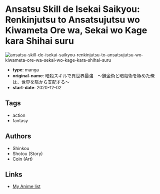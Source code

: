 # Ansatsu Skill de Isekai Saikyou: Renkinjutsu to Ansatsujutsu wo Kiwameta Ore wa, Sekai wo Kage kara Shihai suru

![ansatsu-skill-de-isekai-saikyou-renkinjutsu-to-ansatsujutsu-wo-kiwameta-ore-wa-sekai-wo-kage-kara-shihai-suru](https://cdn.myanimelist.net/images/manga/2/248427.jpg)

-   **type**: manga
-   **original-name**: 暗殺スキルで異世界最強　～錬金術と暗殺術を極めた俺は、世界を陰から支配する～
-   **start-date**: 2020-12-02

## Tags

-   action
-   fantasy

## Authors

-   Shinkou
-   Shotou (Story)
-   Coin (Art)

## Links

-   [My Anime list](https://myanimelist.net/manga/138922/Ansatsu_Skill_de_Isekai_Saikyou__Renkinjutsu_to_Ansatsujutsu_wo_Kiwameta_Ore_wa_Sekai_wo_Kage_kara_Shihai_suru)

